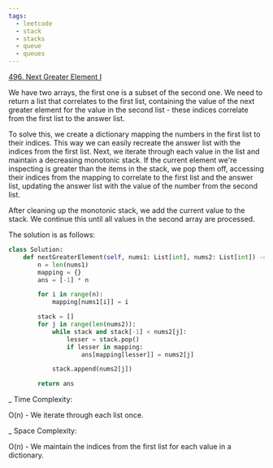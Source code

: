 ```yaml
---
tags:
  - leetcode
  - stack
  - stacks
  - queue
  - queues
---
```


<a href="https://leetcode.com/problems/next-greater-element-i/">496. Next
Greater Element I</a>

We have two arrays, the first one is a subset of the second one. We need to
return a list that correlates to the first list, containing the value of the
next greater element for the value in the second list - these indices correlate
from the first list to the answer list.

To solve this, we create a dictionary mapping the numbers in the first list to
their indices. This way we can easily recreate the answer list with the indices
from the first list. Next, we iterate through each value in the list and
maintain a decreasing monotonic stack. If the current element we're inspecting
is greater than the items in the stack, we pop them off, accessing their indices
from the mapping to correlate to the first list and the answer list, updating
the answer list with the value of the number from the second list.

After cleaning up the monotonic stack, we add the current value to the stack. We
continue this until all values in the second array are processed.

The solution is as follows:

```python
class Solution:
    def nextGreaterElement(self, nums1: List[int], nums2: List[int]) -> List[int]:
        n = len(nums1)
        mapping = {}
        ans = [-1] * n

        for i in range(n):
            mapping[nums1[i]] = i

        stack = []
        for j in range(len(nums2)):
            while stack and stack[-1] < nums2[j]:
                lesser = stack.pop()
                if lesser in mapping:
                    ans[mapping[lesser]] = nums2[j]

            stack.append(nums2[j])

        return ans
```

\_ Time Complexity:

O(n) - We iterate through each list once.

\_ Space Complexity:

O(n) - We maintain the indices from the first list for each value in a
dictionary.

